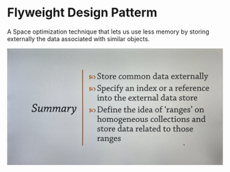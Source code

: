 # Flyweight Design Patterm

A Space optimization technique that lets us use less memory by storing externally the data associated with similar objects.

![Alt text](./FlyweightSummary.png)